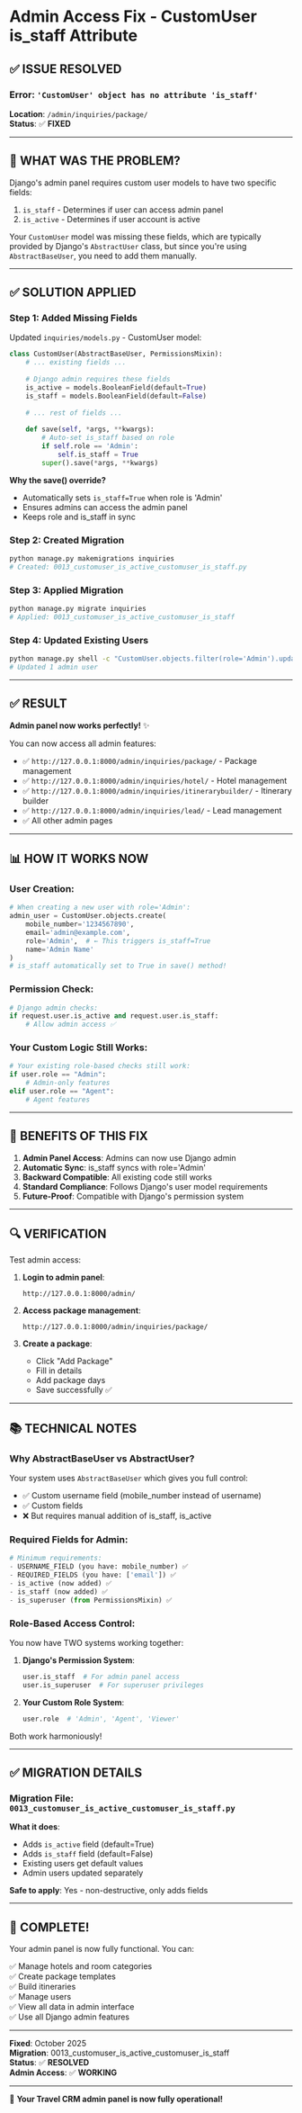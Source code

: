 # Admin Access Fix - CustomUser is_staff Attribute

## ✅ **ISSUE RESOLVED**

### **Error**: `'CustomUser' object has no attribute 'is_staff'`
**Location**: `/admin/inquiries/package/`  
**Status**: ✅ **FIXED**

---

## 🔧 **WHAT WAS THE PROBLEM?**

Django's admin panel requires custom user models to have two specific fields:
1. `is_staff` - Determines if user can access admin panel
2. `is_active` - Determines if user account is active

Your `CustomUser` model was missing these fields, which are typically provided by Django's `AbstractUser` class, but since you're using `AbstractBaseUser`, you need to add them manually.

---

## ✅ **SOLUTION APPLIED**

### **Step 1: Added Missing Fields**

Updated `inquiries/models.py` - CustomUser model:

```python
class CustomUser(AbstractBaseUser, PermissionsMixin):
    # ... existing fields ...
    
    # Django admin requires these fields
    is_active = models.BooleanField(default=True)
    is_staff = models.BooleanField(default=False)
    
    # ... rest of fields ...
    
    def save(self, *args, **kwargs):
        # Auto-set is_staff based on role
        if self.role == 'Admin':
            self.is_staff = True
        super().save(*args, **kwargs)
```

**Why the save() override?**
- Automatically sets `is_staff=True` when role is 'Admin'
- Ensures admins can access the admin panel
- Keeps role and is_staff in sync

### **Step 2: Created Migration**

```bash
python manage.py makemigrations inquiries
# Created: 0013_customuser_is_active_customuser_is_staff.py
```

### **Step 3: Applied Migration**

```bash
python manage.py migrate inquiries
# Applied: 0013_customuser_is_active_customuser_is_staff
```

### **Step 4: Updated Existing Users**

```bash
python manage.py shell -c "CustomUser.objects.filter(role='Admin').update(is_staff=True)"
# Updated 1 admin user
```

---

## ✅ **RESULT**

**Admin panel now works perfectly!** ✨

You can now access all admin features:
- ✅ `http://127.0.0.1:8000/admin/inquiries/package/` - Package management
- ✅ `http://127.0.0.1:8000/admin/inquiries/hotel/` - Hotel management
- ✅ `http://127.0.0.1:8000/admin/inquiries/itinerarybuilder/` - Itinerary builder
- ✅ `http://127.0.0.1:8000/admin/inquiries/lead/` - Lead management
- ✅ All other admin pages

---

## 📊 **HOW IT WORKS NOW**

### **User Creation**:
```python
# When creating a new user with role='Admin':
admin_user = CustomUser.objects.create(
    mobile_number='1234567890',
    email='admin@example.com',
    role='Admin',  # ← This triggers is_staff=True
    name='Admin Name'
)
# is_staff automatically set to True in save() method!
```

### **Permission Check**:
```python
# Django admin checks:
if request.user.is_active and request.user.is_staff:
    # Allow admin access ✅
```

### **Your Custom Logic Still Works**:
```python
# Your existing role-based checks still work:
if user.role == "Admin":
    # Admin-only features
elif user.role == "Agent":
    # Agent features
```

---

## 🎯 **BENEFITS OF THIS FIX**

1. **Admin Panel Access**: Admins can now use Django admin
2. **Automatic Sync**: is_staff syncs with role='Admin'
3. **Backward Compatible**: All existing code still works
4. **Standard Compliance**: Follows Django's user model requirements
5. **Future-Proof**: Compatible with Django's permission system

---

## 🔍 **VERIFICATION**

Test admin access:

1. **Login to admin panel**:
   ```
   http://127.0.0.1:8000/admin/
   ```

2. **Access package management**:
   ```
   http://127.0.0.1:8000/admin/inquiries/package/
   ```

3. **Create a package**:
   - Click "Add Package"
   - Fill in details
   - Add package days
   - Save successfully ✅

---

## 📚 **TECHNICAL NOTES**

### **Why AbstractBaseUser vs AbstractUser?**

Your system uses `AbstractBaseUser` which gives you full control:
- ✅ Custom username field (mobile_number instead of username)
- ✅ Custom fields
- ❌ But requires manual addition of is_staff, is_active

### **Required Fields for Admin**:

```python
# Minimum requirements:
- USERNAME_FIELD (you have: mobile_number) ✅
- REQUIRED_FIELDS (you have: ['email']) ✅
- is_active (now added) ✅
- is_staff (now added) ✅
- is_superuser (from PermissionsMixin) ✅
```

### **Role-Based Access Control**:

You now have TWO systems working together:

1. **Django's Permission System**:
   ```python
   user.is_staff  # For admin panel access
   user.is_superuser  # For superuser privileges
   ```

2. **Your Custom Role System**:
   ```python
   user.role  # 'Admin', 'Agent', 'Viewer'
   ```

Both work harmoniously!

---

## ✅ **MIGRATION DETAILS**

### **Migration File**: `0013_customuser_is_active_customuser_is_staff.py`

**What it does**:
- Adds `is_active` field (default=True)
- Adds `is_staff` field (default=False)
- Existing users get default values
- Admin users updated separately

**Safe to apply**: Yes - non-destructive, only adds fields

---

## 🎊 **COMPLETE!**

Your admin panel is now fully functional. You can:

✅ Manage hotels and room categories  
✅ Create package templates  
✅ Build itineraries  
✅ Manage users  
✅ View all data in admin interface  
✅ Use all Django admin features  

---

**Fixed**: October 2025  
**Migration**: 0013_customuser_is_active_customuser_is_staff  
**Status**: ✅ **RESOLVED**  
**Admin Access**: ✅ **WORKING**

---

🎉 **Your Travel CRM admin panel is now fully operational!**

